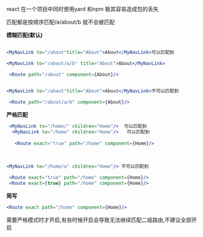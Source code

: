 react 在一个项目中同时使用yard 和npm 极其容易造成包的丢失

匹配都是按顺序匹配/a/about/b 就不会被匹配

**模糊匹配(默认)**

```jsx
 
<MyNavLink to="/about"title="About">About</MyNavLink>可以匹配到

<MyNavLink to="/about/a/b" title="About">About</MyNavLink>

 <Route path="/about" component={About}/>
```



```jsx
 
<MyNavLink to="/about"title="About">About</MyNavLink>不可以匹配到

 <Route path="/about/a/b" component={About}/>
```

**严格匹配**

```jsx
 <MyNavLink to="/home/" children="Home"/>  可以匹配到
  <MyNavLink to="/home" children="Home"/>	可以匹配到
  
   <Route exact="true" path="/home" component={Home}/>
```

​		

```jsx
<MyNavLink to="/home/a" children="Home"/> 不可以匹配到
  
 <Route exact="true" path="/home" component={Home}/>
 <Route exact={true} path="/home" component={Home}/>
```

**简写**

```jsx
<Route exact path="/home" component={Home}/>
```

需要严格模式时才开启,有些时候开启会导致无法继续匹配二级路由,不建议全部开启
